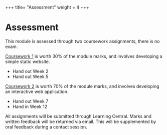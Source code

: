 +++
title= "Assessment"
weight = 4
+++
# Assessment

This module is assessed through two coursework assignments, there is no exam.

[Coursework 1]() is worth 30% of the module marks, and involves developing a simple static website.

* Hand out Week 2
* Hand out Week 5

[Coursework 2]() is worth 70% of the module marks, and involves developing an interactive web application.

* Hand out Week 7
* Hand in Week 12

All assignments will be submitted through Learning Central. Marks and written feedback will be returned via email. This will be supplemented by oral feedback during a contact session.
